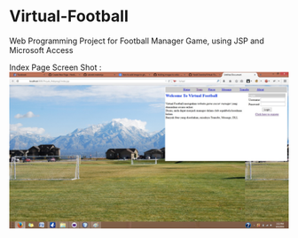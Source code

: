 Virtual-Football
================
Web Programming Project for Football Manager Game, using JSP and Microsoft Access

Index Page Screen Shot :
![Index Page Screen Shot](https://github.com/HardiChandra/Virtual-Football/blob/master/indexUI.jpg)
